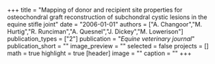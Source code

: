 +++
title = "Mapping of donor and recipient site properties for osteochondral graft reconstruction of subchondral cystic lesions in the equine stifle joint"
date = "2006-01-01"
authors = ["A. Changoor","M. Hurtig","R. Runciman","A. Quesnel","J. Dickey","M. Lowerison"]
publication_types = ["2"]
publication = "_Equine veterinary journal_"
publication_short = ""
image_preview = ""
selected = false
projects = []
math = true
highlight = true
[header]
image = ""
caption = ""
+++

